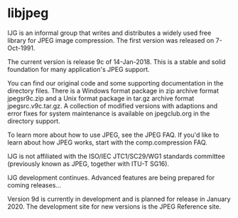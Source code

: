 # libjpeg
IJG is an informal group that writes and distributes a widely used free library for JPEG image compression. The first version was released on 7-Oct-1991.

The current version is release 9c of 14-Jan-2018. This is a stable and solid foundation for many application's JPEG support.

You can find our original code and some supporting documentation in the directory files. There is a Windows format package in zip archive format jpegsr9c.zip and a Unix format package in tar.gz archive format jpegsrc.v9c.tar.gz. A collection of modified versions with adaptions and error fixes for system maintenance is available on jpegclub.org in the directory support.

To learn more about how to use JPEG, see the JPEG FAQ. If you'd like to learn about how JPEG works, start with the comp.compression FAQ.

IJG is not affiliated with the ISO/IEC JTC1/SC29/WG1 standards committee (previously known as JPEG, together with ITU-T SG16).

IJG development continues. Advanced features are being prepared for coming releases...

Version 9d is currently in development and is planned for release in January 2020. The development site for new versions is the JPEG Reference site.

